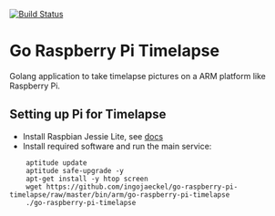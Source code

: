 [![Build Status](https://img.shields.io/travis/ingojaeckel/go-raspberry-pi-timelapse.svg)](https://travis-ci.org/ingojaeckel/go-raspberry-pi-timelapse)

# Go Raspberry Pi Timelapse

Golang application to take timelapse pictures on a ARM platform like Raspberry Pi.

## Setting up Pi for Timelapse

* Install Raspbian Jessie Lite, see [docs](https://www.raspberrypi.org/downloads/raspbian/)
* Install required software and run the main service:
```
    aptitude update
    aptitude safe-upgrade -y
    apt-get install -y htop screen
    wget https://github.com/ingojaeckel/go-raspberry-pi-timelapse/raw/master/bin/arm/go-raspberry-pi-timelapse
    ./go-raspberry-pi-timelapse
```
